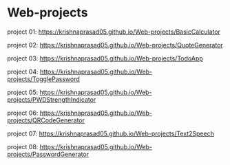 # Web-projects

project 01: https://krishnaprasad05.github.io/Web-projects/BasicCalculator

project 02: https://krishnaprasad05.github.io/Web-projects/QuoteGenerator

project 03: https://krishnaprasad05.github.io/Web-projects/TodoApp

project 04: https://krishnaprasad05.github.io/Web-projects/TogglePassword

project 05: https://krishnaprasad05.github.io/Web-projects/PWDStrengthIndicator

project 06: https://krishnaprasad05.github.io/Web-projects/QRCodeGenerator

project 07: https://krishnaprasad05.github.io/Web-projects/Text2Speech

project 08: https://krishnaprasad05.github.io/Web-projects/PasswordGenerator
